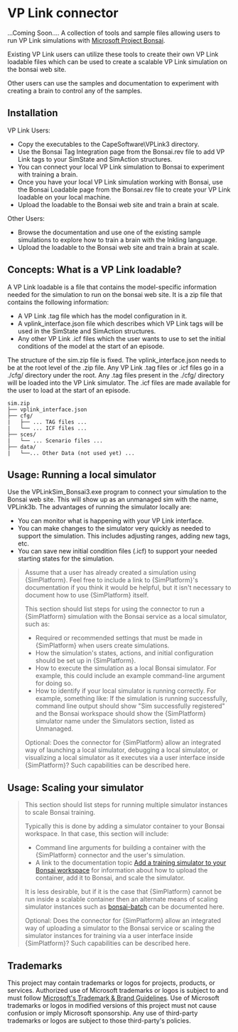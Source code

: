 # VP Link connector

...Coming Soon....
A collection of tools and sample files allowing users to run VP Link simulations with [Microsoft Project Bonsai](https://azure.microsoft.com/en-us/services/project-bonsai/).

Existing VP Link users can utilize these tools to create their own VP Link loadable files which can be used to create a scalable VP Link simulation on the bonsai web site.

Other users can use the samples and documentation to experiment with creating a brain to control any of the samples.

## Installation

VP Link Users:
* Copy the executables to the CapeSoftware\VPLink3 directory.
* Use the Bonsai Tag Integration page from the Bonsai.rev file to add VP Link tags to your SimState and SimAction structures.
* You can connect your local VP Link simulation to Bonsai to experiment with training a brain.
* Once you have your local VP Link simulation working with Bonsai, use the Bonsai Loadable page from the Bonsai.rev file to create your VP Link loadable on your local machine.
* Upload the loadable to the Bonsai web site and train a brain at scale.


Other Users:
* Browse the documentation and use one of the existing sample simulations to explore how to train a brain with the Inkling language.
* Upload the loadable to the Bonsai web site and train a brain at scale.

## Concepts: What is a VP Link loadable?

A VP Link loadable is a file that contains the model-specific information needed for the simulation to run on the bonsai web site.
It is a zip file that contains the following information:
* A VP Link .tag file which has the model configuration in it.
* A vplink_interface.json file which describes which VP Link tags will be used in the SimState and SimAction structures.
* Any other VP Link .icf files which the user wants to use to set the initial conditions of the model at the start of an episode.

The structure of the sim.zip file is fixed.  The vplink_interface.json needs to be at the root level of the .zip file.
Any VP Link .tag files or .icf files go in a ./cfg/ directory under the root.  Any .tag files present in the ./cfg/ directory
will be loaded into the VP Link simulator.  The .icf files are made available for the user to load at the start of an episode.

```
sim.zip
├── vplink_interface.json
├── cfg/
|   ├── ... TAG files ...
|   └── ... ICF files ...
├── sces/
|   └── ... Scenario files ...
├── data/
|   └──... Other Data (not used yet) ...
```

## Usage: Running a local simulator

Use the VPLinkSim_Bonsai3.exe program to connect your simulation to the Bonsai web site.  This will show up as an unmanaged
sim with the name, VPLink3b.  The advantages of running the simulator locally are:
* You can monitor what is happening with your VP Link interface.
* You can make changes to the simulator very quickly as needed to support the simulation.  This includes adjusting ranges, adding
new tags, etc.
* You can save new initial condition files (.icf) to support your needed starting states for the simulation.

> Assume that a user has already created a simulation using {SimPlatform}. Feel free to include a link to {SimPlatform}'s documentation if you think it would be helpful, but it isn't necessary to document how to use {SimPlatform} itself.
>
> This section should list steps for using the connector to run a {SimPlatform} simulation with the Bonsai service as a local simulator, such as:
> * Required or recommended settings that must be made in {SimPlatform} when users create simulations.
> * How the simulation's states, actions, and initial configuration should be set up in {SimPlatform}.
> * How to execute the simulation as a local Bonsai simulator. For example, this could include an example command-line argument for doing so.
> * How to identify if your local simulator is running correctly. For example, something like: If the simulation is running successfully, command line output should show "Sim successfully registered" and the Bonsai workspace should show the {SimPlatform} simulator name under the Simulators section, listed as Unmanaged.
>
> Optional: Does the connector for {SimPlatform} allow an integrated way of launching a local simulator, debugging a local simulator, or visualizing a local simulator as it executes via a user interface inside {SimPlatform}? Such capabilities can be described here.

## Usage: Scaling your simulator

> This section should list steps for running multiple simulator instances to scale Bonsai training.
>
> Typically this is done by adding a simulator container to your Bonsai workspace. In that case, this section will include:
> * Command line arguments for building a container with the {SimPlatform} connector and the user's simulation.
> * A link to the documentation topic [Add a training simulator to your Bonsai workspace](https://docs.microsoft.com/en-us/bonsai/guides/add-simulator?tabs=add-cli%2Ctrain-inkling&pivots=sim-platform-other) for information about how to upload the container, add it to Bonsai, and scale the simulator.
>
> It is less desirable, but if it is the case that {SimPlatform} cannot be run inside a scalable container then an alternate means of scaling simulator instances such as [bonsai-batch](https://github.com/microsoft/bonsai-batch) can be documented here.
>
> Optional: Does the connector for {SimPlatform} allow an integrated way of uploading a simulator to the Bonsai service or scaling the simulator instances for training via a user interface inside {SimPlatform}? Such capabilities can be described here.

## Trademarks

This project may contain trademarks or logos for projects, products, or services. Authorized use of Microsoft
trademarks or logos is subject to and must follow
[Microsoft's Trademark & Brand Guidelines](https://www.microsoft.com/en-us/legal/intellectualproperty/trademarks/usage/general).
Use of Microsoft trademarks or logos in modified versions of this project must not cause confusion or imply Microsoft sponsorship.
Any use of third-party trademarks or logos are subject to those third-party's policies.
